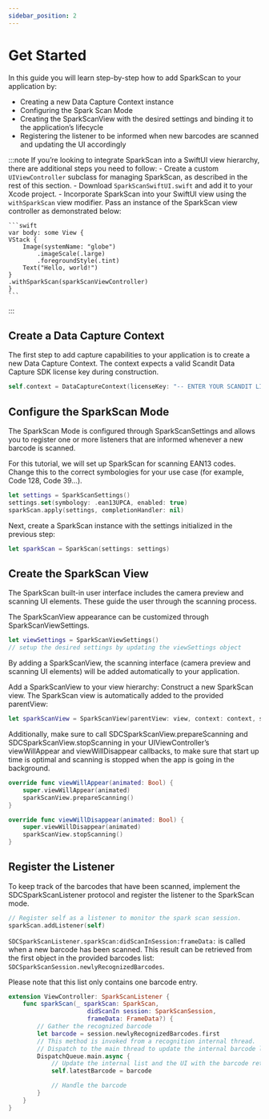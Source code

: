 ```yaml
---
sidebar_position: 2
---
```


# Get Started

In this guide you will learn step-by-step how to add SparkScan to your application by:

- Creating a new Data Capture Context instance
- Configuring the Spark Scan Mode
- Creating the SparkScanView with the desired settings and binding it to the application’s lifecycle
- Registering the listener to be informed when new barcodes are scanned and updating the UI accordingly

:::note
If you’re looking to integrate SparkScan into a SwiftUI view hierarchy, there are additional steps you need to follow:
    - Create a custom `UIViewController` subclass for managing SparkScan, as described in the rest of this section.
    - Download `SparkScanSwiftUI.swift` and add it to your Xcode project.
    - Incorporate SparkScan into your SwiftUI view using the `withSparkScan` view modifier. Pass an instance of the SparkScan view controller as demonstrated below:

    ```swift
    var body: some View {
    VStack {
        Image(systemName: "globe")
            .imageScale(.large)
            .foregroundStyle(.tint)
        Text("Hello, world!")
    }
    .withSparkScan(sparkScanViewController)
    }
    ```
:::

## Create a Data Capture Context

The first step to add capture capabilities to your application is to create a new Data Capture Context. The context expects a valid Scandit Data Capture SDK license key during construction.

```swift
self.context = DataCaptureContext(licenseKey: "-- ENTER YOUR SCANDIT LICENSE KEY HERE --")
```

## Configure the SparkScan Mode

The SparkScan Mode is configured through SparkScanSettings and allows you to register one or more listeners that are informed whenever a new barcode is scanned.

For this tutorial, we will set up SparkScan for scanning EAN13 codes. Change this to the correct symbologies for your use case (for example, Code 128, Code 39…).

```swift
let settings = SparkScanSettings()
settings.set(symbology: .ean13UPCA, enabled: true)
sparkScan.apply(settings, completionHandler: nil)
```

Next, create a SparkScan instance with the settings initialized in the previous step:

```swift
let sparkScan = SparkScan(settings: settings)
```

## Create the SparkScan View

The SparkScan built-in user interface includes the camera preview and scanning UI elements. These guide the user through the scanning process.

The SparkScanView appearance can be customized through SparkScanViewSettings.

```swift
let viewSettings = SparkScanViewSettings()
// setup the desired settings by updating the viewSettings object
```

By adding a SparkScanView, the scanning interface (camera preview and scanning UI elements) will be added automatically to your application.

Add a SparkScanView to your view hierarchy: Construct a new SparkScan view. The SparkScan view is automatically added to the provided parentView:

```swift
let sparkScanView = SparkScanView(parentView: view, context: context, sparkScan: sparkScan, settings: viewSettings)
```

Additionally, make sure to call SDCSparkScanView.prepareScanning and SDCSparkScanView.stopScanning in your UIViewController’s viewWillAppear and viewWillDisappear callbacks, to make sure that start up time is optimal and scanning is stopped when the app is going in the background.

```swift
override func viewWillAppear(animated: Bool) {
    super.viewWillAppear(animated)
    sparkScanView.prepareScanning()
}

override func viewWillDisappear(animated: Bool) {
    super.viewWillDisappear(animated)
    sparkScanView.stopScanning()
}
```

## Register the Listener

To keep track of the barcodes that have been scanned, implement the SDCSparkScanListener protocol and register the listener to the SparkScan mode.

```swift
// Register self as a listener to monitor the spark scan session.
sparkScan.addListener(self)
```

`SDCSparkScanListener.sparkScan:didScanInSession:frameData:` is called when a new barcode has been scanned. This result can be retrieved from the first object in the provided barcodes list: `SDCSparkScanSession.newlyRecognizedBarcodes`.

Please note that this list only contains one barcode entry.

```swift
extension ViewController: SparkScanListener {
    func sparkScan(_ sparkScan: SparkScan,
                      didScanIn session: SparkScanSession,
                      frameData: FrameData?) {
        // Gather the recognized barcode
        let barcode = session.newlyRecognizedBarcodes.first
        // This method is invoked from a recognition internal thread.
        // Dispatch to the main thread to update the internal barcode list.
        DispatchQueue.main.async {
            // Update the internal list and the UI with the barcode retrieved above
            self.latestBarcode = barcode

            // Handle the barcode
        }
    }
}
```
